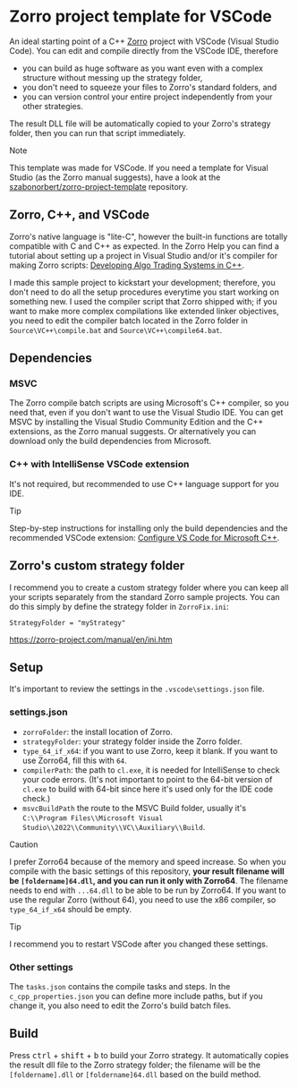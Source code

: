 # Zorro project template for VSCode

An ideal starting point of a C++ [Zorro](https://zorro-project.com/) project with VSCode (Visual Studio Code). You can edit and compile directly from the VSCode IDE, therefore

* you can build as huge software as you want even with a complex structure without messing up the strategy folder,
* you don't need to squeeze your files to Zorro's standard folders, and
* you can version control your entire project independently from your other strategies.

The result DLL file will be automatically copied to your Zorro's strategy folder, then you can run that script immediately.

> [!NOTE]
> This template was made for VSCode. If you need a template for Visual Studio (as the Zorro manual suggests), have a look at the [szabonorbert/zorro-project-template](https://github.com/szabonorbert/zorro-project-template) repository.</b>

## Zorro, C++, and VSCode
Zorro's native language is "lite-C", however the built-in functions are totally compatible with C and C++ as expected. In the Zorro Help you can find a tutorial about setting up a project in Visual Studio and/or it's compiler for making Zorro scripts: [Developing Algo Trading Systems in C++](https://zorro-project.com/manual/en/dlls.htm).

I made this sample project to kickstart your development; therefore, you don't need to do all the setup procedures everytime you start working on something new. I used the compiler script that Zorro shipped with; if you want to make more complex compilations like extended linker objectives, you need to edit the compiler batch located in the Zorro folder in ```Source\VC++\compile.bat``` and ```Source\VC++\compile64.bat```.

## Dependencies

### MSVC

The Zorro compile batch scripts are using Microsoft's C++ compiler, so you need that, even if you don't want to use the Visual Studio IDE. You can get MSVC by installing the Visual Studio Community Edition and the C++ extensions, as the Zorro manual suggests. Or alternatively you can download only the build dependencies from Microsoft.

### C++ with IntelliSense VSCode extension

It's not required, but recommended to use C++ language support for you IDE.

> [!TIP]
> Step-by-step instructions for installing only the build dependencies and the recommended VSCode extension: [Configure VS Code for Microsoft C++](https://code.visualstudio.com/docs/cpp/config-msvc).

## Zorro's custom strategy folder

I recommend you to create a custom strategy folder where you can keep all your scripts separately from the standard Zorro sample projects. You can do this simply by define the strategy folder in ```ZorroFix.ini```:
```
StrategyFolder = "myStrategy"
```
<https://zorro-project.com/manual/en/ini.htm>

## Setup

It's important to review the settings in the ```.vscode\settings.json``` file.

### settings.json

* ```zorroFolder```: the install location of Zorro.
* ```strategyFolder```: your strategy folder inside the Zorro folder.
* ```type_64_if_x64```: if you want to use Zorro, keep it blank. If you want to use Zorro64, fill this with ```64```.
* ```compilerPath```: the path to ```cl.exe```, it is needed for IntelliSense to check your code errors. (It's not important to point to the 64-bit version of ```cl.exe``` to build with 64-bit since here it's used only for the IDE code check.)
* ```msvcBuildPath``` the route to the MSVC Build folder, usually it's ```C:\\Program Files\\Microsoft Visual Studio\\2022\\Community\\VC\\Auxiliary\\Build```.

> [!CAUTION]
> I prefer Zorro64 because of the memory and speed increase. So when you compile with the basic settings of this repository, <b>your result filename will be ```[foldername]64.dll```, and you can run it only with Zorro64</b>. The filename needs to end with ```...64.dll``` to be able to be run by Zorro64. If you want to use the regular Zorro (without 64), you need to use the x86 compiler, so ```type_64_if_x64``` should be empty.

> [!TIP]
> I recommend you to restart VSCode after you changed these settings.

### Other settings

The ```tasks.json``` contains the compile tasks and steps. In the ```c_cpp_properties.json``` you can define more include paths, but if you change it, you also need to edit the Zorro's build batch files.

## Build

Press <kbd>ctrl</kbd> + <kbd>shift</kbd> + <kbd>b</kbd> to build your Zorro strategy. It automatically copies the result dll file to the Zorro strategy folder; the filename will be the ```[foldername].dll``` or ```[foldername]64.dll``` based on the build method.